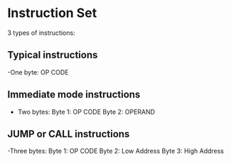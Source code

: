 # Instruction Set


3 types of instructions:

## Typical instructions

-One byte: OP CODE

## Immediate mode instructions

- Two bytes:
Byte 1: OP CODE
Byte 2: OPERAND


## JUMP or CALL instructions

-Three bytes:
Byte 1: OP CODE
Byte 2: Low Address
Byte 3: High Address